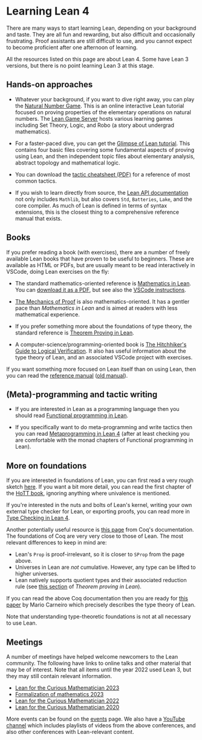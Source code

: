 # Learning Lean 4

There are many ways to start learning Lean, depending on your background and
taste. They are all fun and rewarding, but also difficult and
occasionally frustrating. Proof assistants are still difficult to use,
and you cannot expect to become proficient after one afternoon of
learning.

All the resources listed on this page are about Lean 4.
Some have Lean 3 versions, but there is no point learning Lean 3 at this stage.

## Hands-on approaches

* Whatever your background, if you want to dive right away, you can play the
  [Natural Number Game](https://adam.math.hhu.de/#/g/hhu-adam/NNG4).
  This is an online interactive Lean tutorial
  focused on proving properties of the elementary operations on natural numbers.
  The [Lean Game Server](https://adam.math.hhu.de/#/) hosts various learning games including
  Set Theory, Logic, and Robo (a story about undergrad mathematics).

* For a faster-paced dive, you can get the
  [Glimpse of Lean tutorial](https://github.com/PatrickMassot/GlimpseOfLean).
  This contains four basic files covering some fundamental aspects of proving
  using Lean, and then independent topic files about elementary analysis,
  abstract topology and mathematical logic.

* You can download the [tactic cheatsheet (PDF)](https://leanprover-community.github.io/papers/lean-tactics.pdf) for a reference of most common tactics.

* If you wish to learn directly from source, the
  [Lean API documentation](https://leanprover-community.github.io/mathlib4_docs/)
  not only includes `Mathlib`, but also covers `Std`, `Batteries`, `Lake`, and the core compiler.
  As much of Lean is defined in terms of syntax extensions, this is the closest thing to a
  comprehensive reference manual that exists.

## Books

If you prefer reading a book (with exercises), there are a number of freely available Lean books
that have proven to be useful to beginners.
These are available as HTML or PDFs, but are usually meant to be read interactively in VSCode,
doing Lean exercises on the fly:

* The standard mathematics-oriented reference is
  [Mathematics in Lean](https://leanprover-community.github.io/mathematics_in_lean/).
  You can [download it as a PDF](https://leanprover-community.github.io/mathematics_in_lean/mathematics_in_lean.pdf),
  but see also the
  [VSCode instructions](https://leanprover-community.github.io/mathematics_in_lean/C01_Introduction.html#getting-started).

* [The Mechanics of Proof](https://hrmacbeth.github.io/math2001/) is also mathematics-oriented.
  It has a gentler pace than *Mathematics in Lean* and is aimed at readers with less mathematical
  experience.

* If you prefer something more about the foundations of type theory, the standard reference is
  [Theorem Proving in Lean](https://lean-lang.org/theorem_proving_in_lean4/).

* A computer-science/programming-oriented book is
  [The Hitchhiker's Guide to Logical Verification](https://raw.githubusercontent.com/blanchette/logical_verification_2023/main/hitchhikers_guide.pdf).
  It also has useful information about the type theory of Lean, and an associated VSCode project with exercises.

If you want something more focused on Lean itself than on using Lean, then you
can read the [reference manual](https://lean-lang.org/doc/reference/latest/) ([old manual](https://lean-lang.org/lean4/doc/)).

## (Meta)-programming and tactic writing

* If you are interested in Lean as a programming language then you should read
  [Functional programming in Lean](https://lean-lang.org/functional_programming_in_lean/).

* If you specifically want to do meta-programming and write tactics then you can read
  [Metaprogramming in Lean 4](https://github.com/arthurpaulino/lean4-metaprogramming-book)
  (after at least checking you are comfortable with the monad chapters of Functional programming in Lean).

## More on foundations

If you are interested in foundations of Lean, you can first read a
very rough sketch
[here](https://leanprover-community.github.io/lean-perfectoid-spaces/type_theory.html).
If you want a bit more detail, you can read the first chapter
of the [HoTT book](https://homotopytypetheory.org/book/), ignoring
anything where univalence is mentioned.

If you're interested in the nuts and bolts of Lean's kernel, writing your own external type checker for Lean, or exporting proofs, you can read more in [Type Checking in Lean 4](https://ammkrn.github.io/type_checking_in_lean4/).

Another potentially useful resource is
[this page](https://coq.github.io/doc/master/refman/language/cic.html)
from Coq's documentation. The foundations of Coq are very very close to
those of Lean. The most relevant differences to keep in mind are:
* Lean's `Prop` is proof-irrelevant, so it is closer to `SProp` from the
  page above.
* Universes in Lean are *not* cumulative. However, any type can be lifted
  to higher universes.
* Lean natively supports quotient types and their associated reduction
  rule (see [this
  section](https://lean-lang.org/theorem_proving_in_lean4/axioms_and_computation.html#quotients)
  of *Theorem proving in Lean*).

If you can read the above Coq documentation then you are ready for
[this paper](https://github.com/digama0/lean-type-theory/releases) by
Mario Carneiro which precisely describes the type theory of Lean.

Note that understanding type-theoretic foundations is not at all necessary
to use Lean.

## Meetings

A number of meetings have helped welcome newcomers to the Lean community.
The following have links to online talks and other material that may
be of interest.
Note that all items until the year 2022 used Lean 3, but they may still contain relevant information.
* [Lean for the Curious Mathematician 2023](https://lftcm2023.github.io/tutorial/index.html)
* [Formalization of mathematics 2023](https://www.msri.org/summer_schools/1021)
* [Lean for the Curious Mathematician 2022](https://icerm.brown.edu/topical_workshops/tw-22-lean/)
* [Lean for the Curious Mathematician 2020](https://leanprover-community.github.io/lftcm2020/)

More events can be found on the [events](events.html) page.
We also have a [YouTube channel](https://www.youtube.com/channel/UCWe5B7Ikr0AI9727doEUxPg/playlists)
which includes playlists of videos from the above conferences, and also other conferences with Lean-relevant content.

